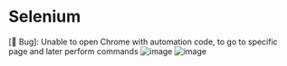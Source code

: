 # Selenium
[🐛 Bug]: Unable to open Chrome with automation code, to go to specific page and later perform commands
![image](https://github.com/AlexParan/Selenium/assets/150952288/47052698-fe58-42f7-b159-90a14ddad723)
![image](https://github.com/AlexParan/Selenium/assets/150952288/4b996c97-2cc3-48f0-a713-b47aa662005c)
